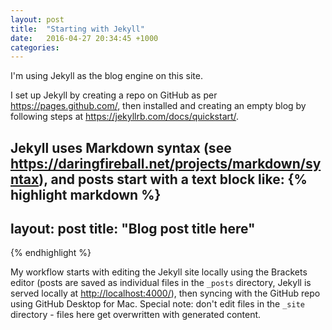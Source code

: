 ```yaml
---
layout: post
title:  "Starting with Jekyll"
date:   2016-04-27 20:34:45 +1000
categories: 
---
```

I'm using Jekyll as the blog engine on this site.

I set up Jekyll by creating a repo on GitHub as per <https://pages.github.com/>, then installed and creating an empty blog by following steps at <https://jekyllrb.com/docs/quickstart/>.

Jekyll uses Markdown syntax (see <https://daringfireball.net/projects/markdown/syntax>), and posts start with a text block like:
{% highlight markdown %}
---
layout: post
title: "Blog post title here"
---
{% endhighlight %}

My workflow starts with editing the Jekyll site locally using the Brackets editor (posts are saved as individual files in the `_posts` directory, Jekyll is served locally at <http://localhost:4000/>), then syncing with the GitHub repo using GitHub Desktop for Mac. Special note: don't edit files in the `_site` directory - files here get overwritten with generated content.
